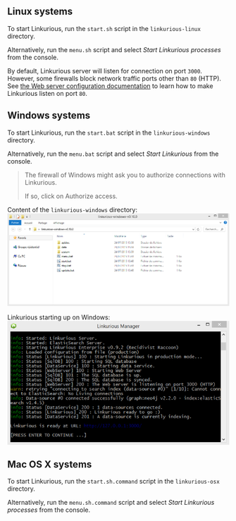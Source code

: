 
## Linux systems

To start Linkurious, run the `start.sh` script in the `linkurious-linux` directory.

Alternatively, run the `menu.sh` script and select *Start Linkurious processes* from the console. 

By default, Linkurious server will listen for connection on port `3000`.
However, some firewalls block network traffic ports other than `80` (HTTP).
See [the Web server configuration documentation](/web-server) to learn how to make Linkurious listen on port `80`.


## Windows systems

To start Linkurious, run the `start.bat` script in the `linkurious-windows` directory.

Alternatively, run the `menu.bat` script and select *Start Linkurious* from the console. 


> The firewall of Windows might ask you to authorize connections with Linkurious.
>
> If so, click on Authorize access.

Content of the `linkurious-windows` directory:
![Content of the linkurious-windows directory](folder-windows.png)

Linkurious starting up on Windows:
![startup window](startup.png)


## Mac OS X systems

To start Linkurious, run the `start.sh.command` script in the `linkurious-osx` directory.

Alternatively, run the `menu.sh.command` script and select *Start Linkurious processes* from the console. 


